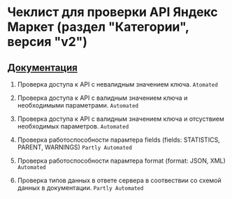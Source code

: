 # Чеклист для проверки API Яндекс Маркет (раздел "Категории", версия "v2")
## [Документация](https://tech.yandex.ru/market/content-data/doc/dg-v2/reference/category-controller-v2-get-root-categories-docpage/)

1) Проверка доступа к API с невалидным значением ключа. `Atomated`

2) Проверка доступа к API с валидным значением ключа и необходимыми параметрами. `Automated`

3) Проверка доступа к API с валидным значением ключа и отсуствием необходимых параметров. `Automated`

4) Проверка работоспособности парамтера fields (fields: STATISTICS, PARENT, WARNINGS) `Partly Automated`

5) Проверка работоспособности парамтера format (format: JSON, XML) `Automated`

6) Проверка типов данных в ответе сервера в соотвествии со схемой данных в документации. `Partly Automated`
